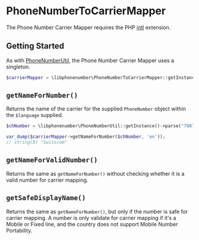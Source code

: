 # PhoneNumberToCarrierMapper

The Phone Number Carrier Mapper requires the PHP [intl](http://php.net/intl) extension.

## Getting Started

As with [PhoneNumberUtil](PhoneNumberUtil.md), the Phone Number Carrier Mapper uses a singleton.

```php
$carrierMapper = \libphonenumber\PhoneNumberToCarrierMapper::getInstance();
```

## `getNameForNumber()`

Returns the name of the carrier for the supplied `PhoneNumber` object within the `$language` supplied.

```php
$chNumber = \libphonenumber\PhoneNumberUtil::getInstance()->parse("798765432", "CH");

var_dump($carrierMapper->getNameForNumber($chNumber, 'en'));
// string(8) "Swisscom"
```

## `getNameForValidNumber()`

Returns the same as `getNameForNumber()` without checking whether it is a valid number for carrier mapping.

## `getSafeDisplayName()`

Returns the same as `getNameForNumber()`, but only if the number is safe for carrier mapping. A number is only validate for carrier mapping if it's a Mobile or Fixed line, and the country does not support Mobile Number Portability.
